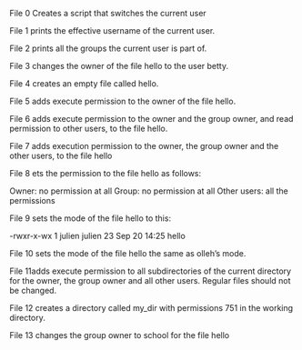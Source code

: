 File 0 Creates a script that switches the current user

File 1 prints the effective username of the current user.

File 2 prints all the groups the current user is part of.

File 3 changes the owner of the file hello to the user betty.

File 4 creates an empty file called hello.

File 5 adds execute permission to the owner of the file hello.

File 6 adds execute permission to the owner and the group owner, and read permission to other users, to the file hello.

File 7 adds execution permission to the owner, the group owner and the other users, to the file hello

File 8 ets the permission to the file hello as follows:

Owner: no permission at all
Group: no permission at all
Other users: all the permissions

File 9 sets the mode of the file hello to this:

-rwxr-x-wx 1 julien julien 23 Sep 20 14:25 hello

File 10 sets the mode of the file hello the same as olleh’s mode.

File 11adds execute permission to all subdirectories of the current directory for the owner, the group owner and all other users. Regular files should not be changed.

File 12 creates a directory called my_dir with permissions 751 in the working directory.

File 13 changes the group owner to school for the file hello
